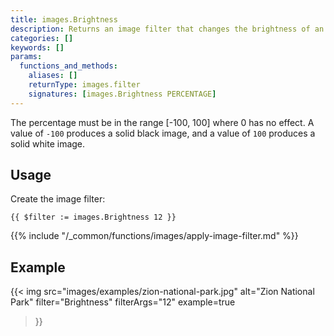 ```yaml
---
title: images.Brightness
description: Returns an image filter that changes the brightness of an image.
categories: []
keywords: []
params:
  functions_and_methods:
    aliases: []
    returnType: images.filter
    signatures: [images.Brightness PERCENTAGE]
---
```


The percentage must be in the range [-100, 100] where 0 has no effect. A value of `-100` produces a solid black image, and a value of `100` produces a solid white image.

## Usage

Create the image filter:

```go-html-template
{{ $filter := images.Brightness 12 }}
```

{{% include "/_common/functions/images/apply-image-filter.md" %}}

## Example

{{< img
  src="images/examples/zion-national-park.jpg"
  alt="Zion National Park"
  filter="Brightness"
  filterArgs="12"
  example=true
>}}
